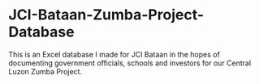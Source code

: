 # JCI-Bataan-Zumba-Project-Database
This is an Excel database I made for JCI Bataan in the hopes of documenting government officials, schools and investors for our Central Luzon Zumba Project.

